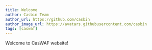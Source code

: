 ```yaml
---
title: Welcome
author: Casbin Team
author_url: https://github.com/casbin
author_image_url: https://avatars.githubusercontent.com/casbin
tags: [caswaf]
---
```


Welcome to CasWAF website!
